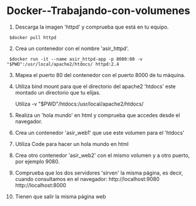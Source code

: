 # Docker--Trabajando-con-volumenes

   1. Descarga la imagen 'httpd' y comprueba que está en tu equipo.

     $docker pull httpd

   2. Crea un contenedor con el nombre 'asir_httpd'.

     $docker run -it --name asir_httpd-app -p 8080:80 -v "$PWD":/usr/local/apache2/htdocs/ httpd:2.4

   3. Mapea el puerto 80 del contenedor con el puerto 8000 de tu máquina.


   4. Utiliza bind mount para que el directorio del apache2 'htdocs' este montado un directorio que tu elijas.

        Utiliza -v "$PWD"/htdocs:/usr/local/apache2/htdocs/

   5. Realiza un 'hola mundo' en html y comprueba que accedes desde el navegador.


   6. Crea un contenedor 'asir_web1' que use este volumen para el 'htdocs'


   7. Utiliza Code para hacer un hola mundo en html


   8. Crea otro contenedor 'asir_web2' con el mismo volumen y a otro puerto, por ejemplo 9080.


   9. Comprueba que los dos servidores 'sirven' la misma página, es decir, cuando consultamos en el navegador:
        http://localhost:9080 
        http://localhost:8000


   10. Tienen que salir la misma página web

